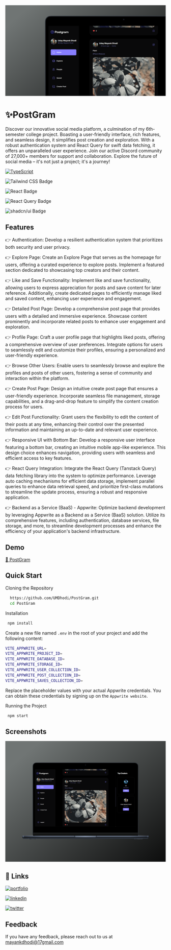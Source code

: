 <img src="https://github.com/UMDhodi/PostGram/blob/main/mockup2.png" alt="banner" >


# ✨PostGram

Discover our innovative social media platform, a culmination of my 6th-semester college project. Boasting a user-friendly interface, rich features, and seamless design, it simplifies post creation and exploration. With a robust authentication system and React Query for swift data fetching, it offers an unparalleled user experience. Join our active Discord community of 27,000+ members for support and collaboration. Explore the future of social media – it's not just a project; it's a journey!


[![TypeScript](https://img.shields.io/badge/TypeScript-007ACC?style=for-the-badge&logo=typescript&logoColor=white)](https://www.typescriptlang.org/)

![Tailwind CSS Badge](https://img.shields.io/badge/Tailwind%20CSS-06B6D4?logo=tailwindcss&logoColor=fff&style=flat-square)

![React Badge](https://img.shields.io/badge/React-61DAFB?logo=react&logoColor=000&style=flat-square)

![React Query Badge](https://img.shields.io/badge/React%20Query-FF4154?logo=reactquery&logoColor=fff&style=flat-square)

![shadcn/ui Badge](https://img.shields.io/badge/shadcn%2Fui-000?logo=shadcnui&logoColor=fff&style=flat-square)


## Features

👉 Authentication: Develop a resilient authentication system that prioritizes both security and user privacy.

👉 Explore Page: Create an Explore Page that serves as the homepage for users, offering a curated experience to explore posts. Implement a featured section dedicated to showcasing top creators and their content.

👉 Like and Save Functionality: Implement like and save functionality, allowing users to express appreciation for posts and save content for later reference. Additionally, create dedicated pages to efficiently manage liked and saved content, enhancing user experience and engagement.

👉 Detailed Post Page: Develop a comprehensive post page that provides users with a detailed and immersive experience. Showcase content prominently and incorporate related posts to enhance user engagement and exploration.

👉 Profile Page: Craft a user profile page that highlights liked posts, offering a comprehensive overview of user preferences. Integrate options for users to seamlessly edit and customize their profiles, ensuring a personalized and user-friendly experience.

👉 Browse Other Users: Enable users to seamlessly browse and explore the profiles and posts of other users, fostering a sense of community and interaction within the platform.

👉 Create Post Page: Design an intuitive create post page that ensures a user-friendly experience. Incorporate seamless file management, storage capabilities, and a drag-and-drop feature to simplify the content creation process for users.

👉 Edit Post Functionality: Grant users the flexibility to edit the content of their posts at any time, enhancing their control over the presented information and maintaining an up-to-date and relevant user experience.

👉 Responsive UI with Bottom Bar: Develop a responsive user interface featuring a bottom bar, creating an intuitive mobile app-like experience. This design choice enhances navigation, providing users with seamless and efficient access to key features.

👉 React Query Integration: Integrate the React Query (Tanstack Query) data fetching library into the system to optimize performance. Leverage auto caching mechanisms for efficient data storage, implement parallel queries to enhance data retrieval speed, and prioritize first-class mutations to streamline the update process, ensuring a robust and responsive application.

👉 Backend as a Service (BaaS) - Appwrite: Optimize backend development by leveraging Appwrite as a Backend as a Service (BaaS) solution. Utilize its comprehensive features, including authentication, database services, file storage, and more, to streamline development processes and enhance the efficiency of your application's backend infrastructure. 



## Demo

[🔗 PostGram](https://postgram-eg.netlify.app/)

## Quick Start

Cloning the Repository

```bash
  https://github.com/UMDhodi/PostGram.git
  cd PostGram
```

Installation 

```bash
 npm install
```

Create a new file named `.env` in the root of your project and add the following content:

```bash
VITE_APPWRITE_URL=
VITE_APPWRITE_PROJECT_ID=
VITE_APPWRITE_DATABASE_ID=
VITE_APPWRITE_STORAGE_ID=
VITE_APPWRITE_USER_COLLECTION_ID=
VITE_APPWRITE_POST_COLLECTION_ID=
VITE_APPWRITE_SAVES_COLLECTION_ID=
```
Replace the placeholder values with your actual Appwrite credentials. You can obtain these credentials by signing up on the `Appwrite website`.

Running the Project 

```bash
 npm start
```
## Screenshots
<img src="https://github.com/UMDhodi/PostGram/blob/main/mockup1.png" alt="project-screenshot" >



## 🔗 Links
[![portfolio](https://img.shields.io/badge/my_portfolio-000?style=for-the-badge&logo=ko-fi&logoColor=white)](https://udaymayankdhodi.netlify.app/)

[![linkedin](https://img.shields.io/badge/linkedin-0A66C2?style=for-the-badge&logo=linkedin&logoColor=white)](https://www.linkedin.com/in/mayank-dhodi-a2713a173/)

[![twitter](https://img.shields.io/badge/twitter-1DA1F2?style=for-the-badge&logo=twitter&logoColor=white)](https://twitter.com/MayankDhodi8)


## Feedback

If you have any feedback, please reach out to us at mayankdhodi@17gmail.com
